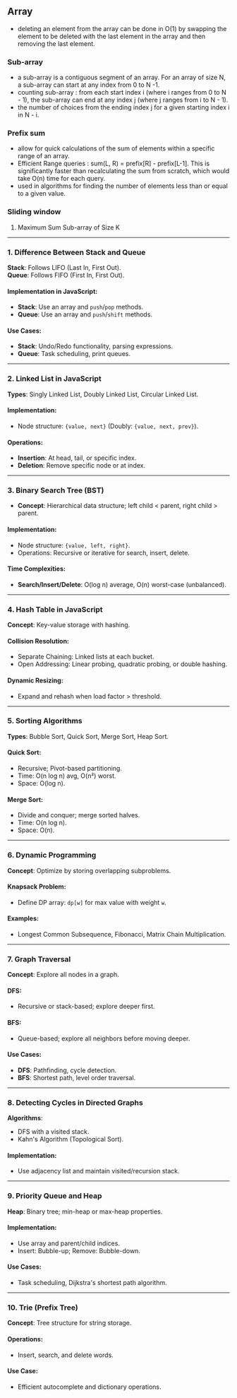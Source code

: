 ## Array
- deleting an element from the array can be done in O(1) by swapping the element to be deleted with the last element in the array and then removing the last element.
### Sub-array
- a sub-array is a contiguous segment of an array. For an array of size N, a sub-array can start at any index from 0 to N -1. 
- counting sub-array : from each start index i (where i ranges from 0 to N - 1), the sub-array can end at any index j (where j ranges from i to N - 1).
- the number of choices from the ending index j for a given starting index i in N - i.
### Prefix sum
- allow for quick calculations of the sum of elements within a specific range of an array.
- Efficient Range queries : sum(L, R) = prefix[R] - prefix[L-1]. This is significantly faster than recalculating the sum from scratch, which would take O(n) time for each query.
- used in algorithms for finding the number of elements less than or equal to a given value.
### Sliding window
1. Maximum Sum Sub-array of Size K 


---
### 1. Difference Between Stack and Queue

**Stack**: Follows LIFO (Last In, First Out).  
**Queue**: Follows FIFO (First In, First Out).

#### Implementation in JavaScript:

- **Stack**: Use an array and `push`/`pop` methods.
- **Queue**: Use an array and `push`/`shift` methods.

#### Use Cases:

- **Stack**: Undo/Redo functionality, parsing expressions.
- **Queue**: Task scheduling, print queues.

---

### 2. Linked List in JavaScript

**Types**: Singly Linked List, Doubly Linked List, Circular Linked List.

#### Implementation:

- Node structure: `{value, next}` (Doubly: `{value, next, prev}`).

#### Operations:

- **Insertion**: At head, tail, or specific index.
- **Deletion**: Remove specific node or at index.

---

### 3. Binary Search Tree (BST)

- **Concept**: Hierarchical data structure; left child < parent, right child > parent.

#### Implementation:

- Node structure: `{value, left, right}`.
- Operations: Recursive or iterative for search, insert, delete.

#### Time Complexities:

- **Search/Insert/Delete**: O(log n) average, O(n) worst-case (unbalanced).

---

### 4. Hash Table in JavaScript

**Concept**: Key-value storage with hashing.

#### Collision Resolution:

- Separate Chaining: Linked lists at each bucket.
- Open Addressing: Linear probing, quadratic probing, or double hashing.

#### Dynamic Resizing:

- Expand and rehash when load factor > threshold.

---

### 5. Sorting Algorithms

**Types**: Bubble Sort, Quick Sort, Merge Sort, Heap Sort.

#### Quick Sort:

- Recursive; Pivot-based partitioning.
- Time: O(n log n) avg, O(n²) worst.
- Space: O(log n).

#### Merge Sort:

- Divide and conquer; merge sorted halves.
- Time: O(n log n).
- Space: O(n).

---

### 6. Dynamic Programming

**Concept**: Optimize by storing overlapping subproblems.

#### Knapsack Problem:

- Define DP array: `dp[w]` for max value with weight `w`.

#### Examples:

- Longest Common Subsequence, Fibonacci, Matrix Chain Multiplication.

---

### 7. Graph Traversal

**Concept**: Explore all nodes in a graph.

#### DFS:

- Recursive or stack-based; explore deeper first.

#### BFS:

- Queue-based; explore all neighbors before moving deeper.

#### Use Cases:

- **DFS**: Pathfinding, cycle detection.
- **BFS**: Shortest path, level order traversal.

---

### 8. Detecting Cycles in Directed Graphs

**Algorithms**:

- DFS with a visited stack.
- Kahn's Algorithm (Topological Sort).

#### Implementation:

- Use adjacency list and maintain visited/recursion stack.

---

### 9. Priority Queue and Heap

**Heap**: Binary tree; min-heap or max-heap properties.

#### Implementation:

- Use array and parent/child indices.
- Insert: Bubble-up; Remove: Bubble-down.

#### Use Cases:

- Task scheduling, Dijkstra's shortest path algorithm.

---

### 10. Trie (Prefix Tree)

**Concept**: Tree structure for string storage.

#### Operations:

- Insert, search, and delete words.

#### Use Case:

- Efficient autocomplete and dictionary operations.